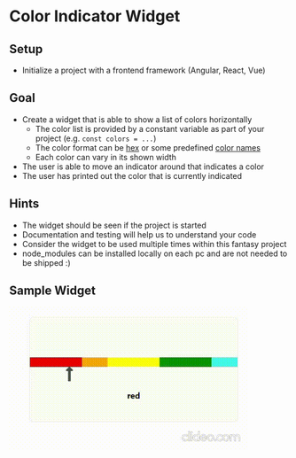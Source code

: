 # Color Indicator Widget

## Setup
* Initialize a project with a frontend framework (Angular, React, Vue)

## Goal
* Create a widget that is able to show a list of colors horizontally
  * The color list is provided by a constant variable as part of your project (e.g. ```const colors = ...```)
  * The color format can be [hex](https://www.w3schools.com/css/css_colors_hex.asp) or some predefined [color names](https://www.w3schools.com/css/css_colors.asp)
  * Each color can vary in its shown width
* The user is able to move an indicator around that indicates a color
* The user has printed out the color that is currently indicated

## Hints
* The widget should be seen if the project is started
* Documentation and testing will help us to understand your code
* Consider the widget to be used multiple times within this fantasy project
* node_modules can be installed locally on each pc and are not needed to be shipped :)

## Sample Widget
![scanning_preview](../../../assets/color_slider_widget.gif)

